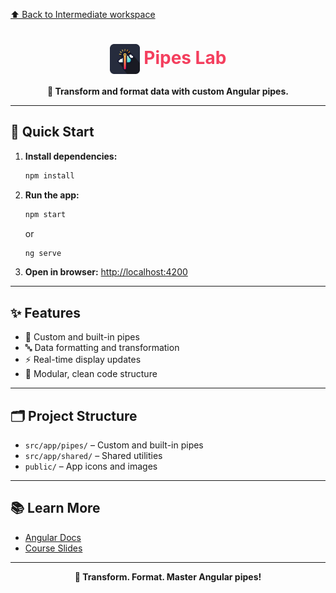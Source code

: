 [⬆️ Back to Intermediate workspace](../README.md)

<h1 align="center"><img src="public/temp-icon.png" width="48" style="vertical-align:middle;"/> <span style="color:#F43F5E">Pipes Lab</span></h1>

<p align="center">
  <b>🧪 Transform and format data with custom Angular pipes.</b>
</p>

---

## 🚀 Quick Start

1. **Install dependencies:**
   ```sh
   npm install
   ```
2. **Run the app:**
   ```sh
   npm start
   ```
   or
   ```sh
   ng serve
   ```
3. **Open in browser:**
   [http://localhost:4200](http://localhost:4200)

---

## ✨ Features

- 🧪 Custom and built-in pipes
- 🔤 Data formatting and transformation
- ⚡ Real-time display updates
- 🧩 Modular, clean code structure

---

## 🗂️ Project Structure

- `src/app/pipes/` – Custom and built-in pipes
- `src/app/shared/` – Shared utilities
- `public/` – App icons and images

---

## 📚 Learn More

- [Angular Docs](https://angular.io/)
- [Course Slides](../../other-resources/angular-course-slides.pdf)

---

<p align="center">
  <b>🧪 Transform. Format. Master Angular pipes!</b>
</p>
